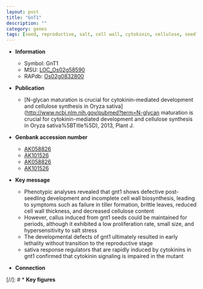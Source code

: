 ```yaml
---
layout: post
title: "GnT1"
description: ""
category: genes
tags: [seed, reproductive, salt, cell wall, cytokinin, cellulose, seedling, tiller, salt stress]
---
```


* **Information**  
    + Symbol: GnT1  
    + MSU: [LOC_Os02g58590](http://rice.plantbiology.msu.edu/cgi-bin/ORF_infopage.cgi?orf=LOC_Os02g58590)  
    + RAPdb: [Os02g0832800](http://rapdb.dna.affrc.go.jp/viewer/gbrowse_details/irgsp1?name=Os02g0832800)  

* **Publication**  
    + [N-glycan maturation is crucial for cytokinin-mediated development and cellulose synthesis in Oryza sativa](http://www.ncbi.nlm.nih.gov/pubmed?term=N-glycan maturation is crucial for cytokinin-mediated development and cellulose synthesis in Oryza sativa%5BTitle%5D), 2013, Plant J.

* **Genbank accession number**  
    + [AK058826](http://www.ncbi.nlm.nih.gov/nuccore/AK058826)
    + [AK101526](http://www.ncbi.nlm.nih.gov/nuccore/AK101526)
    + [AK058826](http://www.ncbi.nlm.nih.gov/nuccore/AK058826)
    + [AK101526](http://www.ncbi.nlm.nih.gov/nuccore/AK101526)

* **Key message**  
    + Phenotypic analyses revealed that gnt1 shows defective post-seedling development and incomplete cell wall biosynthesis, leading to symptoms such as failure in tiller formation, brittle leaves, reduced cell wall thickness, and decreased cellulose content
    + However, callus induced from gnt1 seeds could be maintained for periods, although it exhibited a low proliferation rate, small size, and hypersensitivity to salt stress
    + The developmental defects of gnt1 ultimately resulted in early lethality without transition to the reproductive stage
    + sativa response regulators that are rapidly induced by cytokinins in gnt1 confirmed that cytokinin signaling is impaired in the mutant

* **Connection**  

[//]: # * **Key figures**  



